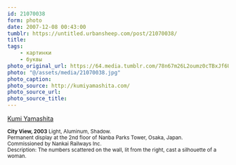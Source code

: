 ```yaml
---
id: 21070038
form: photo
date: 2007-12-08 00:43:00
tumblr: https://untitled.urbansheep.com/post/21070038/
title:
tags:
    - картинки
    - буквы
photo_original_url: https://64.media.tumblr.com/78n67m26L2oumz0cTBxJf6UG_500.jpg
photo: "@/assets/media/21070038.jpg"
photo_caption:
photo_source: http://kumiyamashita.com/
photo_source_url:
photo_source_title:
---
```


<p><a href="http://kumiyamashita.com/">Kumi Yamashita</a></p>

<p><small><strong>City View, 2003</strong>
Light, Aluminum, Shadow.<br>
Permanent display at the 2nd floor of Nanba Parks Tower, Osaka, Japan.<br>
Commissioned by Nankai Railways Inc.<br>
Description: The numbers scattered on the wall, lit from the right, cast a silhouette of a woman.</small></p>
